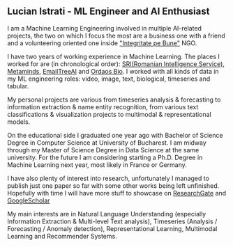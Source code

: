 ## Lucian Istrati - ML Engineer and AI Enthusiast

I am a Machine Learning Engineering involved in multiple AI-related projects, the two on which I focus the most are a business one with a friend and a volunteering oriented one inside ["Integritate pe Bune"](https://integritatepebune.ro/) NGO.

I have two years of working experience in Machine Learning. The places I worked for are (in chronological order): [SRI(Romanian Intelligence Service)](https://www.sri.ro/), [Metaminds](https://www.metaminds.com/), [EmailTreeAI](https://emailtree.ai/) and [Ordaos Bio](https://ordaos.bio/). I worked with all kinds of data in my ML engineering roles: video, image, text, biological, timeseries and tabular.

My personal projects are various from timeseries analysis & forecasting to information extraction & name entity recognition, from various text classifications & visualization projects to multimodal & representational models.

On the educational side I graduated one year ago with Bachelor of Science Degree in Computer Science at University of Bucharest. I am midway through my Master of Science Degree in Data Science at the same university. For the future I am considering starting a Ph.D. Degree in Machine Learning next year, most likely in France or Germany.

I have also plenty of interest into research, unfortunately I managed to publish just one paper so far with some other works being left unfinished. Hopefully with time I will have more stuff to showcase on [ResearchGate](https://www.researchgate.net/profile/Lucian-Istrati-2) and [GoogleScholar](https://scholar.google.com/citations?view_op=list_works&hl=en&hl=en&user=us0728YAAAAJ&citft=1&citft=2&citft=3&email_for_op=lucian.istrati%40my.fmi.unibuc.ro)

My main interests are in Natural Language Understanding (especially Information Extraction & Multi-level Text analysis), Timeseries (Analysis / Forecasting / Anomaly detection), Representational Learning, Multimodal Learning and Recommender Systems.
